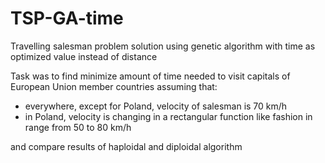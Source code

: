 # TSP-GA-time
Travelling salesman problem solution using genetic algorithm with time as optimized value instead of distance

Task was to find minimize amount of time needed to visit capitals of European Union member countries assuming that:
- everywhere, except for Poland, velocity of salesman is 70 km/h
- in Poland, velocity is changing in a rectangular function like fashion in range from 50 to 80 km/h

and compare results of haploidal and diploidal algorithm
